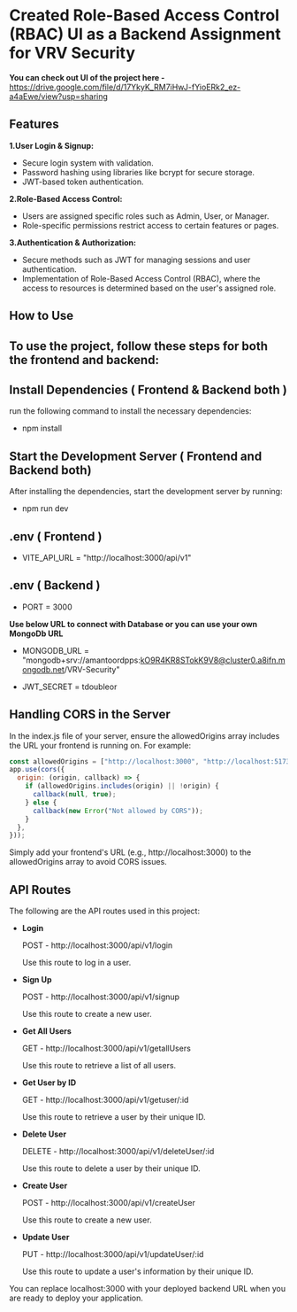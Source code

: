 # **Created Role-Based Access Control (RBAC) UI as a Backend Assignment for VRV Security**

**You can check out UI of the project here -** https://drive.google.com/file/d/17YkyK_RM7iHwJ-fYioERk2_ez-a4aEwe/view?usp=sharing 

## **Features**

**1.User Login & Signup:**
- Secure login system with validation.
- Password hashing using libraries like bcrypt for secure storage.
- JWT-based token authentication.

**2.Role-Based Access Control:**
- Users are assigned specific roles such as Admin, User, or Manager.
- Role-specific permissions restrict access to certain features or pages.

**3.Authentication & Authorization:**
- Secure methods such as JWT for managing sessions and user authentication.
- Implementation of Role-Based Access Control (RBAC), where the access to resources is determined based on the user's assigned role.

## **How to Use**

## **To use the project, follow these steps for both the frontend and backend:**

## **Install Dependencies ( Frontend & Backend both )**

run the following command to install the necessary dependencies:
- npm install

## **Start the Development Server ( Frontend and Backend both)**

After installing the dependencies, start the development server by running:
- npm run dev

## **.env ( Frontend )**
- VITE_API_URL = "http://localhost:3000/api/v1"

## **.env ( Backend )**
- PORT = 3000

**Use below URL to connect with Database or you can use your own MongoDb URL**

- MONGODB_URL = "mongodb+srv://amantoordpps:kO9R4KR8STokK9V8@cluster0.a8ifn.mongodb.net/VRV-Security" 

- JWT_SECRET = tdoubleor

## **Handling CORS in the Server**
In the index.js file of your server, ensure the allowedOrigins array includes the URL your frontend is running on. For example:


```javascript
const allowedOrigins = ["http://localhost:3000", "http://localhost:5173"];
app.use(cors({
  origin: (origin, callback) => {
    if (allowedOrigins.includes(origin) || !origin) {
      callback(null, true);
    } else {
      callback(new Error("Not allowed by CORS"));
    }
  },
}));
```

Simply add your frontend's URL (e.g., http://localhost:3000) to the allowedOrigins array to avoid CORS issues.

## **API Routes**
The following are the API routes used in this project:

- **Login**

  POST - http://localhost:3000/api/v1/login

  Use this route to log in a user.

- **Sign Up**
  
  POST - http://localhost:3000/api/v1/signup

  Use this route to create a new user.

- **Get All Users**
  
  GET - http://localhost:3000/api/v1/getallUsers

  Use this route to retrieve a list of all users.

- **Get User by ID**
  
  GET - http://localhost:3000/api/v1/getuser/:id

  Use this route to retrieve a user by their unique ID.

- **Delete User**
  
  DELETE - http://localhost:3000/api/v1/deleteUser/:id

  Use this route to delete a user by their unique ID.

- **Create User**
  
  POST - http://localhost:3000/api/v1/createUser

  Use this route to create a new user.

- **Update User**
  
  PUT - http://localhost:3000/api/v1/updateUser/:id

  Use this route to update a user's information by their unique ID.

You can replace localhost:3000 with your deployed backend URL when you are ready to deploy your application.













